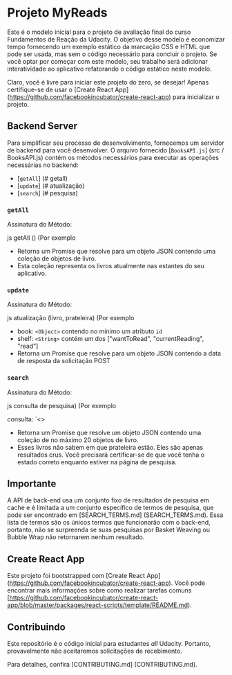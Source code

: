 # Projeto MyReads

Este é o modelo inicial para o projeto de avaliação final do curso Fundamentos de Reação da Udacity. O objetivo desse modelo é economizar tempo fornecendo um exemplo estático da marcação CSS e HTML que pode ser usada, mas sem o código necessário para concluir o projeto. Se você optar por começar com este modelo, seu trabalho será adicionar interatividade ao aplicativo refatorando o código estático neste modelo.

Claro, você é livre para iniciar este projeto do zero, se desejar! Apenas certifique-se de usar o [Create React App] (https://github.com/facebookincubator/create-react-app) para inicializar o projeto.

## Backend Server

Para simplificar seu processo de desenvolvimento, fornecemos um servidor de backend para você desenvolver. O arquivo fornecido [`BooksAPI.js`] (src / BooksAPI.js) contém os métodos necessários para executar as operações necessárias no backend:

* [`getAll`] (# getall)
* [`update`] (# atualização)
* [`search`] (# pesquisa)

### `getAll`

Assinatura do Método:

js
getAll ()
(Por exemplo

* Retorna um Promise que resolve para um objeto JSON contendo uma coleção de objetos de livro.
* Esta coleção representa os livros atualmente nas estantes do seu aplicativo.

### `update`

Assinatura do Método:

js
atualização (livro, prateleira)
(Por exemplo

* book: `<Object>` contendo no mínimo um atributo `id`
* shelf: `<String>` contém um dos ["wantToRead", "currentReading", "read"]
* Retorna um Promise que resolve para um objeto JSON contendo a data de resposta da solicitação POST

### `search`

Assinatura do Método:

js
consulta de pesquisa)
(Por exemplo

consulta: `<>
* Retorna um Promise que resolve um objeto JSON contendo uma coleção de no máximo 20 objetos de livro.
* Esses livros não sabem em que prateleira estão. Eles são apenas resultados crus. Você precisará certificar-se de que você tenha o estado correto enquanto estiver na página de pesquisa.

## Importante
A API de back-end usa um conjunto fixo de resultados de pesquisa em cache e é limitada a um conjunto específico de termos de pesquisa, que pode ser encontrado em [SEARCH_TERMS.md] (SEARCH_TERMS.md). Essa lista de termos são os únicos termos que funcionarão com o back-end, portanto, não se surpreenda se suas pesquisas por Basket Weaving ou Bubble Wrap não retornarem nenhum resultado.

## Create React App
Este projeto foi bootstrapped com [Create React App] (https://github.com/facebookincubator/create-react-app). Você pode encontrar mais informações sobre como realizar tarefas comuns [https://github.com/facebookincubator/create-react-app/blob/master/packages/react-scripts/template/README.md).

## Contribuindo

Este repositório é o código inicial para estudantes _all_ Udacity. Portanto, provavelmente não aceitaremos solicitações de recebimento.

Para detalhes, confira [CONTRIBUTING.md] (CONTRIBUTING.md).
